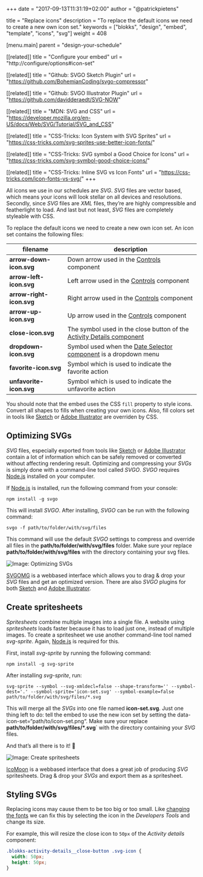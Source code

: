 +++
date            = "2017-09-13T11:31:19+02:00"
author          = "@patrickpietens"

title           = "Replace icons"
description     = "To replace the default icons we need to create a new own icon set."
keywords        = ["blokks", "design", "embed", "template", "icons", "svg"]
weight          = 408

[menu.main]
parent          = "design-your-schedule"

[[related]]
title = "Configure your embed"
url = "http://configure/options#icon-set"

[[related]]
title = "Github: SVGO Sketch Plugin"
url = "https://github.com/BohemianCoding/svgo-compressor"

[[related]]
title = "Github: SVGO Illustrator Plugin"
url = "https://github.com/davidderaedt/SVG-NOW"

[[related]]
title = "MDN: SVG and CSS"
url = "https://developer.mozilla.org/en-US/docs/Web/SVG/Tutorial/SVG_and_CSS"

[[related]]
title = "CSS-Tricks: Icon System with SVG Sprites"
url = "https://css-tricks.com/svg-sprites-use-better-icon-fonts/"

[[related]]
title = "CSS-Tricks: SVG symbol a Good Choice for Icons"
url = "https://css-tricks.com/svg-symbol-good-choice-icons/"

[[related]]
title = "CSS-Tricks: Inline SVG vs Icon Fonts"
url = "https://css-tricks.com/icon-fonts-vs-svg/"
+++

All icons we use in our schedules are *SVG*. *SVG* files are vector based, which means your icons will look stellar on all devices and resolutions. Secondly, since *SVG* files are *XML* files, they’re are highly compressible and featherlight to load. And last but not least, *SVG* files are completely styleable with CSS.

To replace the default icons we need to create a new own icon set. An icon set contains the following files:

| filename | description |
|----------|-------------|
| **arrow-down-icon.svg** | Down arrow used in the [Controls](http://themes/structure#controls) component |
| **arrow-left-icon.svg** | Left arrow used in the [Controls](http://themes/structure#controls) component |
| **arrow-right-icon.svg** | Right arrow used in the [Controls](http://themes/structure#controls) component |
| **arrow-up-icon.svg** | Up arrow used in the [Controls](http://themes/structure#controls) component |
| **close-icon.svg** | The symbol used in the close button of the [Activity Details component](http://themes/structure#activity-details) |
| **dropdown-icon.svg** | Symbol used when the [Date Selector component](http://themes/structure#date-selector) is a dropdown menu |
| **favorite-icon.svg** | Symbol which is used to indicate the favorite action |
| **unfavorite-icon.svg** | Symbol which is used to indicate the unfavorite action |

<span class='note'>You should note that the embed uses the CSS `fill` property to style icons. Convert all shapes to fills when creating your own icons. Also, fill colors set in tools like [Sketch](https://www.sketchapp.com/) or [Adobe Illustrator](http://www.adobe.com/nl/products/illustrator.html) are overriden by CSS.</span>

## Optimizing SVGs
*SVG* files, especially exported from tools like [Sketch](https://www.sketchapp.com/) or [Adobe Illustrator](http://www.adobe.com/nl/products/illustrator.html) contain a lot of information which can be safely removed or converted without affecting rendering result. Optimizing and compressing your *SVGs* is simply done with a command-line tool called *SVGO*. *SVGO* requires [Node.js](https://nodejs.org/en/) installed on your computer.

If [Node.js](https://nodejs.org/en/) is installed, run the following command from your console:

```cli
npm install -g svgo
```

This will install *SVGO*. After installing, *SVGO* can be run with the following command:

```cli
svgo -f path/to/folder/with/svg/files
```

This command will use the default *SVGO* settings to compress and override all files in the **path/to/folder/with/svg/files** folder. Make sure your replace **path/to/folder/with/svg/files** with the directory containing your svg files.

![Image: Optimizing SVGs](http://images/optimizing-svgs.gif)

<span class='note'>[SVGOMG](https://jakearchibald.github.io/svgomg/) is a webbased interface which allows you to drag & drop your *SVG* files and get an optimized version. There are also *SVGO* plugins for both [Sketch](https://github.com/BohemianCoding/svgo-compressor) and [Adobe Illustrator](https://github.com/davidderaedt/SVG-NOW).</span>

## Create spritesheets
*Spritesheets* combine multiple images into a single file. A website using *spritesheets* loads faster because it has to load just one, instead of multiple images. To create a spritesheet we use another command-line tool named *svg-sprite*. Again, [Node.js](ttps://nodejs.org/en) is required for this.

First, install *svg-sprite* by running the following command:

```cli
npm install -g svg-sprite
```

After installing *svg-sprite*, run:

```cli
svg-sprite --symbol --svg-xmldecl=false --shape-transform='' --symbol-dest='.' --symbol-sprite='icon-set.svg' --symbol-example=false path/to/folder/with/svg/files/*.svg
```

This will merge all the *SVGs* into one file named **icon-set.svg**. Just one thing left to do: tell the embed to use the new icon set by setting the data-icon-set=“path/to/icon-set.png“. Make sure your replace **path/to/folder/with/svg/files/\*.svg**` with the directory containing your *SVG* files.

And that’s all there is to it! 🤘

![Image: Create spritesheets](http://images/optimizing-svgs.gif)

<span class='note'>[IcoMoon](https://icomoon.io/app) is a webbased interface that does a great job of producing *SVG* spritesheets. Drag & drop your *SVGs* and export them as a spritesheet.</span>

## Styling SVGs
Replacing icons may cause them to be too big or too small. Like [changing the fonts](http://design/fonts) we can fix this by selecting the icon in the *Developers Tools* and change its size.

For example, this will resize the close icon to `50px` of the *Activity details* component:

```css
.blokks-activity-details__close-button .svg-icon {
  width: 50px;
  height: 50px;
}
```